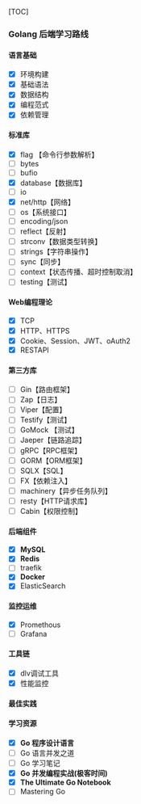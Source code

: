 [TOC]

### Golang 后端学习路线

#### 语言基础

- [x] 环境构建
- [x] 基础语法
- [x] 数据结构
- [x] 编程范式
- [x] 依赖管理

#### 标准库

- [x] flag 【命令行参数解析】
- [ ] bytes
- [ ] bufio
- [x] database【数据库】
- [ ] io
- [x] net/http【网络】
- [ ] os【系统接口】
- [ ] encoding/json
- [ ] reflect【反射】
- [ ] strconv【数据类型转换】
- [ ] strings【字符串操作】
- [ ] sync【同步】
- [ ] context【状态传播、超时控制取消】
- [ ] testing【测试】

#### Web编程理论

- [x] TCP
- [x] HTTP、HTTPS
- [x] Cookie、Session、JWT、oAuth2
- [x] RESTAPI

#### 第三方库

- [ ] Gin【路由框架】
- [ ] Zap【日志】
- [ ] Viper【配置】
- [ ] Testify【测试】
- [ ] GoMock 【测试】
- [ ] Jaeper【链路追踪】
- [ ] gRPC【RPC框架】
- [ ] GORM【ORM框架】
- [ ] SQLX【SQL】
- [ ] FX【依赖注入】
- [ ] machinery【异步任务队列】
- [ ] resty【HTTP请求库】
- [ ] Cabin【权限控制】

#### 后端组件

- [x] **MySQL**
- [x] **Redis**
- [ ] traefik
- [x] **Docker**
- [x] ElasticSearch

#### 监控运维

- [x] Promethous
- [ ] Grafana

#### 工具链

- [x] dlv调试工具
- [x] 性能监控

#### 最佳实践

#### 学习资源

- [x] **Go 程序设计语言**
- [ ] Go 语言并发之道
- [ ] Go 学习笔记
- [x] **Go 并发编程实战(极客时间)**
- [x] **The Ultimate Go Notebook**
- [ ] Mastering Go